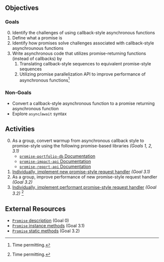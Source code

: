 ## Objectives
### Goals
0. Identify the challenges of using callback-style asynchronous functions
1. Define what a promise is
2. Identify how promises solve challenges associated with callback-style asynchrounous functions
3. Write asynchronous code that utilizes promise-returning functions (instead of callbacks) by
   1. Translating callback-style sequences to equivalent promise-style sequences
   2. Utilizing promise parallelization API to improve performance of asynchronous functions[^1]

### Non-Goals
 - Convert a callback-style asynchronous function to a promise returning asynchronous function
 - Explore `async`/`await` syntax


## Activities
0. As a group, convert warmup from asynchronous callback style to promise-style using the following promise-based libraries _(Goals 1, 2, 3.1)_
   - [`promise-portfolio-db` Documentation](./lib/promise-portfolio-db-docs.md)
   - [`promise-impact-api` Documentation](./lib/promise-impact-api-docs.md)
   - [`promise-report-api` Documentation](./lib/promise-report-api-docs.md)
1. [Individually, implement new promise-style request handler](./activity1.md) _(Goal 3.1)_
2. As a group, improve performance of new promise-style request handler _(Goal 3.2)_
3. [Individually, implement performant promise-style request handler](./activity3.md) _(Goal 3.2)_ [^1]


## External Resources
- [`Promise` description](https://developer.mozilla.org/en-US/docs/Web/JavaScript/Reference/Global_Objects/Promise#description) (Goal 0)
- [`Promise` instance methods](https://developer.mozilla.org/en-US/docs/Web/JavaScript/Reference/Global_Objects/Promise#instance_methods) (Goal 3.1)
- [`Promise` static methods](https://developer.mozilla.org/en-US/docs/Web/JavaScript/Reference/Global_Objects/Promise#static_methods) (Goal 3.2)

[^1]: Time permitting.
